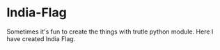 # India-Flag
Sometimes it's fun to create the things with trutle python module. Here I have created India Flag.
